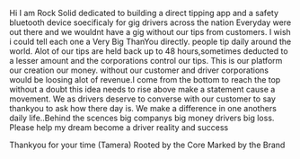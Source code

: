 Hi
I am Rock Solid dedicated to building a direct tipping app
and a safety bluetooth device soecificaly for gig drivers across the nation
Everyday were out there and we wouldnt have  a gig without our tips from customers.
I wish i could tell each one a Very Big ThanYou directly. people tip daily around the world. Alot of our tips are held back up to 48 hours,sometimes deducted to a lesser amount and the corporations control our tips. This is our platform our creation our money. without our customer and driver corporations would be loosing alot of revenue.I come from the bottom to reach the top without a doubt this idea needs to rise above make a statement  cause a movement. We as drivers deserve to converse with our customer to say thankyou to ask how there day is. We make a difference in one anothers daily life..Behind the scences big companys big money drivers big loss. Please help my dream become a driver reality and success

Thankyou for your time
(Tamera)
Rooted by the Core
Marked by the Brand
